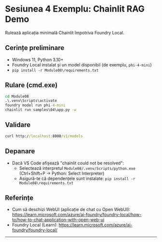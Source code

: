 <!--
CO_OP_TRANSLATOR_METADATA:
{
  "original_hash": "f9e55b8feba71ce09355b66e3a25b6ff",
  "translation_date": "2025-09-23T01:20:11+00:00",
  "source_file": "Module08/samples/04/README.md",
  "language_code": "ro"
}
-->
# Sesiunea 4 Exemplu: Chainlit RAG Demo

Rulează aplicația minimală Chainlit împotriva Foundry Local.

## Cerințe preliminare
- Windows 11, Python 3.10+
- Foundry Local instalat și un model disponibil (de exemplu, `phi-4-mini`)
- `pip install -r Module08\requirements.txt`

## Rulare (cmd.exe)
```cmd
cd Module08
.\.venv\Scripts\activate
foundry model run phi-4-mini
chainlit run samples\04\app.py -w
```

## Validare
```cmd
curl http://localhost:8000/v1/models
```

## Depanare
- Dacă VS Code afișează "chainlit could not be resolved":
	- Selectează interpretul `Module08/.venv/Scripts/python.exe` (Ctrl+Shift+P → Python: Select Interpreter)
	- Asigură-te că dependențele sunt instalate: `pip install -r Module08\requirements.txt`

## Referințe
- Cum să deschizi WebUI (aplicație de chat cu Open WebUI): https://learn.microsoft.com/azure/ai-foundry/foundry-local/how-to/how-to-chat-application-with-open-web-ui
- Foundry Local (Learn): https://learn.microsoft.com/azure/ai-foundry/foundry-local/

---

